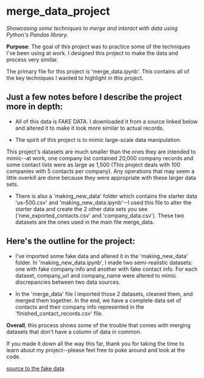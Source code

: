 # merge_data_project
*Showcasing some techniques to merge and interact with data using Python's Pandas library.*

**Purpose**: The goal of this project was to practice some of the techniques I've been using at work. I designed this project to make the data and process very similar. 

The primary file for this project is 'merge_data.ipynb'. This contains all of the key techniques I wanted to highlight in this project.  

## Just a few notes before I describe the project more in depth:

 - All of this data is FAKE DATA. I downloaded it from a source linked below and altered it to make it look more similar to actual records.
 
 - The spirit of this project is to mimic large-scale data manipulation. 

This project's datasets are much smaller than the ones they are intended to mimic--at work, one company list contained 20,000 company records and some contact lists were as large as 1,500 (This project deals with 100 companies with 5 contacts per company). Any operations that may seem a little overkill are done because they were appropriate with these larger data sets. 

 - There is also a 'making_new_data' folder which contains the starter data 'us-500.csv' and 'making_new_data.ipynb'--I used this file to alter the starter data and create the 2 other data sets you see ('new_exported_contacts.csv' and 'company_data.csv'). These two datasets are the ones used in the main file merge_data.


## Here's the outline for the project:

- I've imported some fake data and altered it in the 'making_new_data' folder. In 'making_new_data.ipynb', I made two semi-realistic datasets: one with fake company info and another with fake contact info. For each dataset, company_url and company_name were altered to mimic discrepancies between two data sources.

- In the 'merge_data' file I imported those 2 datasets, cleaned them, and merged them together. In the end, we have a complete data set of contacts and their company info represented in the 'finished_contact_records.csv' file.

**Overall**, this process shows some of the trouble that comes with merging datasets that don't have a column of data in common. 

If you made it down all the way this far, thank you for taking the time to learn about my project--please feel free to poke around and look at the code.

[source to the fake data](https://www.briandunning.com/sample-data/)
